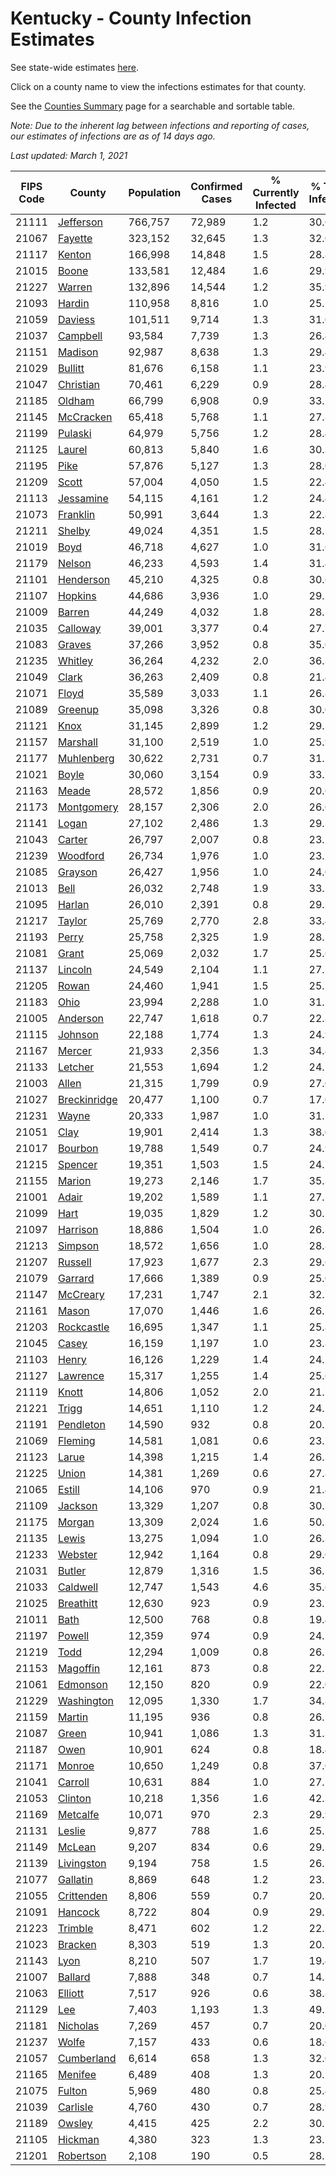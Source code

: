 # Kentucky - County Infection Estimates

See state-wide estimates [here](/infections/us-ky).

Click on a county name to view the infections estimates for that county.

See the [Counties Summary](/infections/summary-counties) page for a searchable and sortable table.

*Note: Due to the inherent lag between infections and reporting of cases, our estimates of infections are as of 14 days ago.*

*Last updated: March 1, 2021*

|   FIPS Code |                       County |   Population |   Confirmed Cases |   % Currently Infected |   % Total Infected |
|-------------|------------------------------|--------------|-------------------|------------------------|--------------------|
|       21111 |       [Jefferson](jefferson) |      766,757 |            72,989 |                    1.2 |               30.6 |
|       21067 |           [Fayette](fayette) |      323,152 |            32,645 |                    1.3 |               32.0 |
|       21117 |             [Kenton](kenton) |      166,998 |            14,848 |                    1.5 |               28.8 |
|       21015 |               [Boone](boone) |      133,581 |            12,484 |                    1.6 |               29.9 |
|       21227 |             [Warren](warren) |      132,896 |            14,544 |                    1.2 |               35.9 |
|       21093 |             [Hardin](hardin) |      110,958 |             8,816 |                    1.0 |               25.1 |
|       21059 |           [Daviess](daviess) |      101,511 |             9,714 |                    1.3 |               31.0 |
|       21037 |         [Campbell](campbell) |       93,584 |             7,739 |                    1.3 |               26.4 |
|       21151 |           [Madison](madison) |       92,987 |             8,638 |                    1.3 |               29.4 |
|       21029 |           [Bullitt](bullitt) |       81,676 |             6,158 |                    1.1 |               23.9 |
|       21047 |       [Christian](christian) |       70,461 |             6,229 |                    0.9 |               28.4 |
|       21185 |             [Oldham](oldham) |       66,799 |             6,908 |                    0.9 |               33.5 |
|       21145 |       [McCracken](mccracken) |       65,418 |             5,768 |                    1.1 |               27.8 |
|       21199 |           [Pulaski](pulaski) |       64,979 |             5,756 |                    1.2 |               28.4 |
|       21125 |             [Laurel](laurel) |       60,813 |             5,840 |                    1.6 |               30.3 |
|       21195 |                 [Pike](pike) |       57,876 |             5,127 |                    1.3 |               28.0 |
|       21209 |               [Scott](scott) |       57,004 |             4,050 |                    1.5 |               22.4 |
|       21113 |       [Jessamine](jessamine) |       54,115 |             4,161 |                    1.2 |               24.4 |
|       21073 |         [Franklin](franklin) |       50,991 |             3,644 |                    1.3 |               22.8 |
|       21211 |             [Shelby](shelby) |       49,024 |             4,351 |                    1.5 |               28.5 |
|       21019 |                 [Boyd](boyd) |       46,718 |             4,627 |                    1.0 |               31.6 |
|       21179 |             [Nelson](nelson) |       46,233 |             4,593 |                    1.4 |               31.4 |
|       21101 |       [Henderson](henderson) |       45,210 |             4,325 |                    0.8 |               30.6 |
|       21107 |           [Hopkins](hopkins) |       44,686 |             3,936 |                    1.0 |               29.1 |
|       21009 |             [Barren](barren) |       44,249 |             4,032 |                    1.8 |               28.7 |
|       21035 |         [Calloway](calloway) |       39,001 |             3,377 |                    0.4 |               27.7 |
|       21083 |             [Graves](graves) |       37,266 |             3,952 |                    0.8 |               35.0 |
|       21235 |           [Whitley](whitley) |       36,264 |             4,232 |                    2.0 |               36.3 |
|       21049 |               [Clark](clark) |       36,263 |             2,409 |                    0.8 |               21.4 |
|       21071 |               [Floyd](floyd) |       35,589 |             3,033 |                    1.1 |               26.8 |
|       21089 |           [Greenup](greenup) |       35,098 |             3,326 |                    0.8 |               30.0 |
|       21121 |                 [Knox](knox) |       31,145 |             2,899 |                    1.2 |               29.3 |
|       21157 |         [Marshall](marshall) |       31,100 |             2,519 |                    1.0 |               25.9 |
|       21177 |     [Muhlenberg](muhlenberg) |       30,622 |             2,731 |                    0.7 |               31.1 |
|       21021 |               [Boyle](boyle) |       30,060 |             3,154 |                    0.9 |               33.7 |
|       21163 |               [Meade](meade) |       28,572 |             1,856 |                    0.9 |               20.6 |
|       21173 |     [Montgomery](montgomery) |       28,157 |             2,306 |                    2.0 |               26.0 |
|       21141 |               [Logan](logan) |       27,102 |             2,486 |                    1.3 |               29.3 |
|       21043 |             [Carter](carter) |       26,797 |             2,007 |                    0.8 |               23.5 |
|       21239 |         [Woodford](woodford) |       26,734 |             1,976 |                    1.0 |               23.7 |
|       21085 |           [Grayson](grayson) |       26,427 |             1,956 |                    1.0 |               24.0 |
|       21013 |                 [Bell](bell) |       26,032 |             2,748 |                    1.9 |               33.3 |
|       21095 |             [Harlan](harlan) |       26,010 |             2,391 |                    0.8 |               29.3 |
|       21217 |             [Taylor](taylor) |       25,769 |             2,770 |                    2.8 |               33.4 |
|       21193 |               [Perry](perry) |       25,758 |             2,325 |                    1.9 |               28.2 |
|       21081 |               [Grant](grant) |       25,069 |             2,032 |                    1.7 |               25.6 |
|       21137 |           [Lincoln](lincoln) |       24,549 |             2,104 |                    1.1 |               27.1 |
|       21205 |               [Rowan](rowan) |       24,460 |             1,941 |                    1.5 |               25.2 |
|       21183 |                 [Ohio](ohio) |       23,994 |             2,288 |                    1.0 |               31.2 |
|       21005 |         [Anderson](anderson) |       22,747 |             1,618 |                    0.7 |               22.8 |
|       21115 |           [Johnson](johnson) |       22,188 |             1,774 |                    1.3 |               24.9 |
|       21167 |             [Mercer](mercer) |       21,933 |             2,356 |                    1.3 |               34.4 |
|       21133 |           [Letcher](letcher) |       21,553 |             1,694 |                    1.2 |               24.7 |
|       21003 |               [Allen](allen) |       21,315 |             1,799 |                    0.9 |               27.0 |
|       21027 | [Breckinridge](breckinridge) |       20,477 |             1,100 |                    0.7 |               17.0 |
|       21231 |               [Wayne](wayne) |       20,333 |             1,987 |                    1.0 |               31.2 |
|       21051 |                 [Clay](clay) |       19,901 |             2,414 |                    1.3 |               38.0 |
|       21017 |           [Bourbon](bourbon) |       19,788 |             1,549 |                    0.7 |               24.9 |
|       21215 |           [Spencer](spencer) |       19,351 |             1,503 |                    1.5 |               24.7 |
|       21155 |             [Marion](marion) |       19,273 |             2,146 |                    1.7 |               35.3 |
|       21001 |               [Adair](adair) |       19,202 |             1,589 |                    1.1 |               27.2 |
|       21099 |                 [Hart](hart) |       19,035 |             1,829 |                    1.2 |               30.2 |
|       21097 |         [Harrison](harrison) |       18,886 |             1,504 |                    1.0 |               26.3 |
|       21213 |           [Simpson](simpson) |       18,572 |             1,656 |                    1.0 |               28.8 |
|       21207 |           [Russell](russell) |       17,923 |             1,677 |                    2.3 |               29.6 |
|       21079 |           [Garrard](garrard) |       17,666 |             1,389 |                    0.9 |               25.0 |
|       21147 |         [McCreary](mccreary) |       17,231 |             1,747 |                    2.1 |               32.1 |
|       21161 |               [Mason](mason) |       17,070 |             1,446 |                    1.6 |               26.7 |
|       21203 |     [Rockcastle](rockcastle) |       16,695 |             1,347 |                    1.1 |               25.8 |
|       21045 |               [Casey](casey) |       16,159 |             1,197 |                    1.0 |               23.8 |
|       21103 |               [Henry](henry) |       16,126 |             1,229 |                    1.4 |               24.2 |
|       21127 |         [Lawrence](lawrence) |       15,317 |             1,255 |                    1.4 |               25.6 |
|       21119 |               [Knott](knott) |       14,806 |             1,052 |                    2.0 |               21.7 |
|       21221 |               [Trigg](trigg) |       14,651 |             1,110 |                    1.2 |               24.2 |
|       21191 |       [Pendleton](pendleton) |       14,590 |               932 |                    0.8 |               20.2 |
|       21069 |           [Fleming](fleming) |       14,581 |             1,081 |                    0.6 |               23.7 |
|       21123 |               [Larue](larue) |       14,398 |             1,215 |                    1.4 |               26.3 |
|       21225 |               [Union](union) |       14,381 |             1,269 |                    0.6 |               27.8 |
|       21065 |             [Estill](estill) |       14,106 |               970 |                    0.9 |               21.4 |
|       21109 |           [Jackson](jackson) |       13,329 |             1,207 |                    0.8 |               30.5 |
|       21175 |             [Morgan](morgan) |       13,309 |             2,024 |                    1.6 |               50.2 |
|       21135 |               [Lewis](lewis) |       13,275 |             1,094 |                    1.0 |               26.3 |
|       21233 |           [Webster](webster) |       12,942 |             1,164 |                    0.8 |               29.0 |
|       21031 |             [Butler](butler) |       12,879 |             1,316 |                    1.5 |               36.5 |
|       21033 |         [Caldwell](caldwell) |       12,747 |             1,543 |                    4.6 |               35.6 |
|       21025 |       [Breathitt](breathitt) |       12,630 |               923 |                    0.9 |               23.2 |
|       21011 |                 [Bath](bath) |       12,500 |               768 |                    0.8 |               19.4 |
|       21197 |             [Powell](powell) |       12,359 |               974 |                    0.9 |               24.7 |
|       21219 |                 [Todd](todd) |       12,294 |             1,009 |                    0.8 |               26.7 |
|       21153 |         [Magoffin](magoffin) |       12,161 |               873 |                    0.8 |               22.2 |
|       21061 |         [Edmonson](edmonson) |       12,150 |               820 |                    0.9 |               22.0 |
|       21229 |     [Washington](washington) |       12,095 |             1,330 |                    1.7 |               34.8 |
|       21159 |             [Martin](martin) |       11,195 |               936 |                    0.8 |               26.2 |
|       21087 |               [Green](green) |       10,941 |             1,086 |                    1.3 |               31.3 |
|       21187 |                 [Owen](owen) |       10,901 |               624 |                    0.8 |               18.4 |
|       21171 |             [Monroe](monroe) |       10,650 |             1,249 |                    0.8 |               37.0 |
|       21041 |           [Carroll](carroll) |       10,631 |               884 |                    1.0 |               27.2 |
|       21053 |           [Clinton](clinton) |       10,218 |             1,356 |                    1.6 |               42.3 |
|       21169 |         [Metcalfe](metcalfe) |       10,071 |               970 |                    2.3 |               29.9 |
|       21131 |             [Leslie](leslie) |        9,877 |               788 |                    1.6 |               25.1 |
|       21149 |             [McLean](mclean) |        9,207 |               834 |                    0.6 |               29.1 |
|       21139 |     [Livingston](livingston) |        9,194 |               758 |                    1.5 |               26.1 |
|       21077 |         [Gallatin](gallatin) |        8,869 |               648 |                    1.2 |               23.5 |
|       21055 |     [Crittenden](crittenden) |        8,806 |               559 |                    0.7 |               20.3 |
|       21091 |           [Hancock](hancock) |        8,722 |               804 |                    0.9 |               29.7 |
|       21223 |           [Trimble](trimble) |        8,471 |               602 |                    1.2 |               22.7 |
|       21023 |           [Bracken](bracken) |        8,303 |               519 |                    1.3 |               20.2 |
|       21143 |                 [Lyon](lyon) |        8,210 |               507 |                    1.7 |               19.4 |
|       21007 |           [Ballard](ballard) |        7,888 |               348 |                    0.7 |               14.2 |
|       21063 |           [Elliott](elliott) |        7,517 |               926 |                    0.6 |               38.8 |
|       21129 |                   [Lee](lee) |        7,403 |             1,193 |                    1.3 |               49.3 |
|       21181 |         [Nicholas](nicholas) |        7,269 |               457 |                    0.7 |               20.0 |
|       21237 |               [Wolfe](wolfe) |        7,157 |               433 |                    0.6 |               18.6 |
|       21057 |     [Cumberland](cumberland) |        6,614 |               658 |                    1.3 |               32.0 |
|       21165 |           [Menifee](menifee) |        6,489 |               408 |                    1.3 |               20.1 |
|       21075 |             [Fulton](fulton) |        5,969 |               480 |                    0.8 |               25.4 |
|       21039 |         [Carlisle](carlisle) |        4,760 |               430 |                    0.7 |               28.9 |
|       21189 |             [Owsley](owsley) |        4,415 |               425 |                    2.2 |               30.1 |
|       21105 |           [Hickman](hickman) |        4,380 |               323 |                    1.3 |               23.7 |
|       21201 |       [Robertson](robertson) |        2,108 |               190 |                    0.5 |               28.2 |